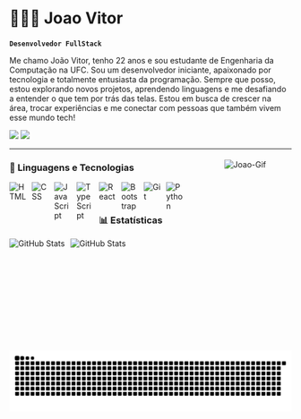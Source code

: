 # 👨🏽‍💻 Joao Vitor

**`Desenvolvedor FullStack`**

Me chamo João Vitor, tenho 22 anos e sou estudante de Engenharia da Computação na UFC. Sou um desenvolvedor iniciante, apaixonado por tecnologia e totalmente entusiasta da programação. Sempre que posso, estou explorando novos projetos, aprendendo linguagens e me desafiando a entender o que tem por trás das telas. Estou em busca de crescer na área, trocar experiências e me conectar com pessoas que também vivem esse mundo tech!
<div> 

  <a href="https://instagram.com/_jvitorsilva0" target="_blank"><img src="https://img.shields.io/badge/-Instagram-%23E4405F?style=for-the-badge&logo=instagram&logoColor=white" target="_blank"></a>
  <a href = "mailto:jvitorsilvadn@gmail.com"><img src="https://img.shields.io/badge/-Gmail-%23333?style=for-the-badge&logo=gmail&logoColor=white" target="_blank"></a>
  
</div>

---

### 🤖 Linguagens e Tecnologias

<img 
    align="left" 
    alt="HTML"
    title="HTML" 
    width="30px" 
    style="padding-right: 10px;" 
    src="https://cdn.jsdelivr.net/gh/devicons/devicon@latest/icons/html5/html5-original.svg" 
/>
<img 
    align="left" 
    alt="CSS" 
    title="CSS"
    width="30px" 
    style="padding-right: 10px;" 
    src="https://cdn.jsdelivr.net/gh/devicons/devicon@latest/icons/css3/css3-original.svg" 
/>
<img 
    align="left" 
    alt="JavaScript" 
    title="JavaScript"
    width="30px" 
    style="padding-right: 10px;" 
    src="https://cdn.jsdelivr.net/gh/devicons/devicon@latest/icons/javascript/javascript-original.svg" 
/>
<img 
    align="left" 
    alt="TypeScript"
    title="TypeScript" 
    width="30px" 
    style="padding-right: 10px;" 
    src="https://cdn.jsdelivr.net/gh/devicons/devicon@latest/icons/typescript/typescript-original.svg" 
/>
<img 
    align="left" 
    alt="React"
    title="React" 
    width="30px" 
    style="padding-right: 10px;" 
    src="https://cdn.jsdelivr.net/gh/devicons/devicon@latest/icons/react/react-original.svg" 
/>

<img 
    align="left" 
    alt="Bootstrap"
    title="Bootstrap" 
    width="30px" 
    style="padding-right: 10px;" 
    src="https://cdn.jsdelivr.net/gh/devicons/devicon@latest/icons/bootstrap/bootstrap-original.svg" 
/>

<img 
    align="left" 
    alt="Git" 
    title="Git"
    width="30px" 
    style="padding-right: 10px;" 
    src="https://cdn.jsdelivr.net/gh/devicons/devicon@latest/icons/git/git-original.svg" 
/>
<img 
    align="left" 
    alt="Python" 
    title="Python"
    width="30px" 
    style="padding-right: 10px;" 
    src="https://cdn.jsdelivr.net/gh/devicons/devicon@latest/icons/python/python-original.svg" 
/>
<img 
    align="right" 
    alt="Joao-Gif" 
    title="Joao-Gif"
    width="120px" 
    style="margin-top: -40px;" 
    src="https://cdn.discordapp.com/attachments/1274923117688389693/1399959274138112200/download20250703002248_online-video-cutter.com_2.gif?ex=688ae52c&is=688993ac&hm=f6cc10fa46f6959c8cf07114d51b5847bd265ab89a27f53b3b12936e62d4c7f0&" 
/> 

<br/>
<br/>


### 📊 Estatísticas

<p>
  <img 
    align="left" 
    alt="GitHub Stats" 
    height="200" 
    style="padding-right: 10px;" 
    src="https://github-readme-stats.vercel.app/api?username=jvitorsilvadn&show_icons=true&theme=merko&include_all_commits=true&locale=pt-br" 
  />

<img 
      align="left" 
      alt="GitHub Stats" 
      height="200" 
      src="https://github-readme-stats.vercel.app/api/top-langs/?username=jvitorsilvadn&theme=merko&layout=compact&custom_title=Tecnologias&langs_count=9" 
  />

</p>

#

<picture align="center">
  <source media="(prefers-color-scheme: dark)" srcset="https://raw.githubusercontent.com/jvitorsilvadn/jvitorsilvadn/output/github-contribution-grid-snake-dark.svg">
  <source media="(prefers-color-scheme: light)" srcset="https://raw.githubusercontent.com/jvitorsilvadn/jvitorsilvadn/output/github-contribution-grid-snake-dark.svg">
  <img align="center" alt="github contribution grid snake animation" src="https://raw.githubusercontent.com/jvitorsilvadn/jvitorsilvadn/output/github-contribution-grid-snake.svg">
</picture>
